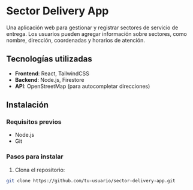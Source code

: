 # Sector Delivery App

Una aplicación web para gestionar y registrar sectores de servicio de entrega. Los usuarios pueden agregar información sobre sectores, como nombre, dirección, coordenadas y horarios de atención.

## Tecnologías utilizadas

- **Frontend**: React, TailwindCSS
- **Backend**: Node.js, Firestore
- **API**: OpenStreetMap (para autocompletar direcciones)

## Instalación

### Requisitos previos

- Node.js
- Git

### Pasos para instalar

1. Clona el repositorio:

```bash
git clone https://github.com/tu-usuario/sector-delivery-app.git
```
